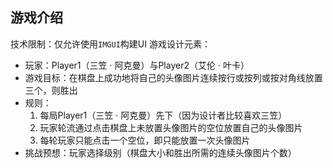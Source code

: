 ## 游戏介绍
技术限制：仅允许使用`IMGUI`构建UI
游戏设计元素：
- 玩家：Player1（三笠 · 阿克曼）与Player2（艾伦 · 叶卡）
- 游戏目标：在棋盘上成功地将自己的头像图片连续按行或按列或按对角线放置三个，则胜出
- 规则：
	1. 每局Player1（三笠 · 阿克曼）先下（因为设计者比较喜欢三笠）
	2. 玩家轮流通过点击棋盘上未放置头像图片的空位放置自己的头像图片
	3. 每轮玩家只能点击一个空位，即只能放置一次头像图片
- 挑战预想：玩家选择级别（棋盘大小和胜出所需的连续头像图片个数）
